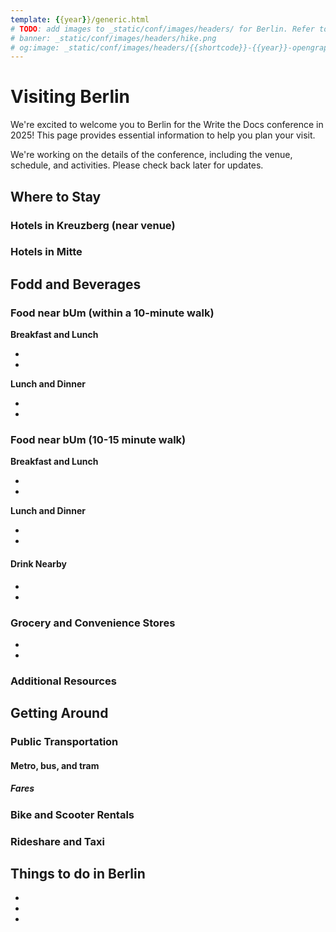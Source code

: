 ```yaml
---
template: {{year}}/generic.html
# TODO: add images to _static/conf/images/headers/ for Berlin. Refer to docs\_data\berlin-2025-config.yaml for variables
# banner: _static/conf/images/headers/hike.png
# og:image: _static/conf/images/headers/{{shortcode}}-{{year}}-opengraph.jpg
---
```


# Visiting Berlin

We're excited to welcome you to Berlin for the Write the Docs conference in 2025! This page provides essential information to help you plan your visit.

We're working on the details of the conference, including the venue, schedule, and activities. Please check back later for updates.

## Where to Stay

### Hotels in Kreuzberg (near venue)

### Hotels in Mitte

## Fodd and Beverages

### Food near bUm (within a 10-minute walk)

**Breakfast and Lunch**

-
-

**Lunch and Dinner**

-
-

### Food near bUm (10-15 minute walk)

**Breakfast and Lunch**

-
-

**Lunch and Dinner**

-
-

#### Drink Nearby

-
-

### Grocery and Convenience Stores

-
-

### Additional Resources

## Getting Around

### Public Transportation

#### **Metro, bus, and tram**

##### Fares

### Bike and Scooter Rentals

### Rideshare and Taxi

## Things to do in Berlin

-
-
-

